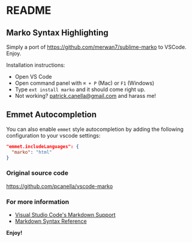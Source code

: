 # README
## Marko Syntax Highlighting

Simply a port of https://github.com/merwan7/sublime-marko to VSCode. Enjoy.

Installation instructions:

* Open VS Code
* Open command panel with `⌘ + P` (Mac) or `F1` (Windows)
* Type `ext install marko` and it should come right up.
* Not working? patrick.canella@gmail.com and harass me!

## Emmet Autocompletion
You can also enable `emmet` style autocompletion by adding the following configuration to your vscode settings:

```json
"emmet.includeLanguages": {
  "marko": "html"
}
```

### Original source code
https://github.com/pcanella/vscode-marko

### For more information
* [Visual Studio Code's Markdown Support](http://code.visualstudio.com/docs/languages/markdown)
* [Markdown Syntax Reference](https://help.github.com/articles/markdown-basics/)

**Enjoy!**
